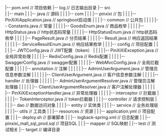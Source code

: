 |-- pom.xml                                                         // 项目依赖
|-- log                                                             // 日志输出目录
|-- src                                                             
|   |-- main
|   |   |-- java                                                    // 源码
|   |   |   |-- com
|   |   |       |-- pinxixi                                         // 包
|   |   |           |-- PinXiXiApplication.java                     // springboot启动类
|   |   |           |-- common                                      // 公共包
|   |   |           |   |-- Constants.java                          // 常量
|   |   |           |   |-- GoodsEnum.java                          // 商品枚举
|   |   |           |   |-- HttpStatus.java                         // http状态码常量
|   |   |           |   |-- HttpStatusEnum.java                     // http状态码枚举
|   |   |           |   |-- PageResult.java                         // 分页结果
|   |   |           |   |-- Result.java                             // 响应返回结果
|   |   |           |   |-- ServiceResultEnum.java                  // 响应结果枚举
|   |   |           |-- config                                      // 项目配置
|   |   |           |   |-- JWTConfig.java                          // JWT配置（token）
|   |   |           |   |-- PinXiXiException.java                   // 全局异常处理
|   |   |           |   |-- RedisConfig.java                        // Redis配置
|   |   |           |   |-- SwaggerConfig.java                      // swagger配置
|   |   |           |   |-- WebMvcConfig.java                       // 全局拦截配置
|   |   |           |   |-- annotation                              // 注解
|   |   |           |   |   |-- AdminUserArgument.java              // 管理员信息参数注解
|   |   |           |   |   |-- ClientUserArgument.java             // 客户信息参数注解
|   |   |           |   |-- handler                                 // 处理器
|   |   |           |   |   |-- AdminUserArgumentResolver.java      // 管理员注解处理器
|   |   |           |   |   |-- ClientUserArgumentResolver.java     // 客户注解处理器
|   |   |           |   |   |-- PinXiXiExceptionHandler.java        // 异常处理器
|   |   |           |   |-- interceptor                             // 拦截器
|   |   |           |       |-- TokenInterceptor.java               // token拦截器
|   |   |           |-- controller                                  // 请求控制层
|   |   |           |-- dao                                         // 数据访问对象
|   |   |           |-- entity                                      // 实体类
|   |   |           |-- service                                     // 业务处理层
|   |   |           |-- utils                                       // 工具类
|   |   |-- resources                                               // 资源
|   |       |-- application.yml                                     // 项目配置
|   |       |-- deploy.sh                                           // 部署脚本
|   |       |-- logback-spring.xml                                  // 日志配置
|   |       |-- pinxixi_mall_sql_prod.sql                           // 项目SQL
|   |       |-- mapper                                              // SQL映射
|   |-- test                                                        // 测试相关
|-- target                                                          // 编译目录
 
